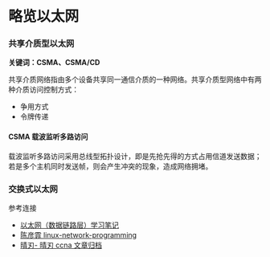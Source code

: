 # 略览以太网


### 共享介质型以太网

**关键词：CSMA、CSMA/CD**

共享介质网络指由多个设备共享同一通信介质的一种网络。共享介质型网络中有两种介质访问控制方式：

* 争用方式
* 令牌传递

#### CSMA 载波监听多路访问

载波监听多路访问采用总线型拓扑设计，即是先抢先得的方式占用信道发送数据；若是多个主机同时发送帧，则会产生冲突的现象，造成网络拥堵。


### 交换式以太网





参考连接

* [以太网（数据链路层）学习笔记](https://blog.csdn.net/u014492609/article/details/51285935)
* [陈彦霏 linux-network-programming](https://linux-network-programming.readthedocs.io/zh_CN/latest/protocols/ethernet.html)
* [晴刃- 晴刃 ccna 文章归档](https://www.qingsword.com/sitemap.html#ccna)

